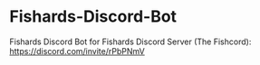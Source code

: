 # Fishards-Discord-Bot

Fishards Discord Bot for Fishards Discord Server (The Fishcord): 
https://discord.com/invite/rPbPNmV
